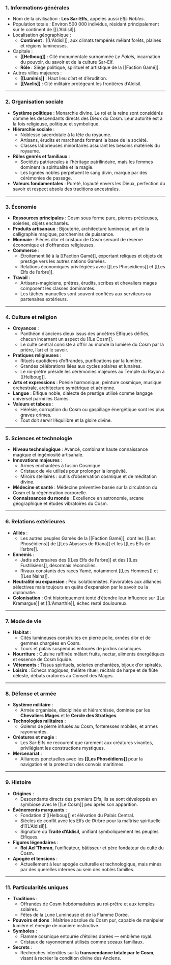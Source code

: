 ### **1. Informations générales**
- Nom de la civilisation : **Les Sar-Elfs**, appelés aussi *Elfs Nobles*.  
- Population totale : Environ 500 000 individus, résidant principalement sur le continent de [[L’Aldisil]].  
- Localisation géographique :  
  - **Continent** : [[L’Aldisil]], aux climats tempérés mêlant forêts, plaines et régions lumineuses.  
- Capitale :  
  - **[[Helboug]]** : Cité monumentale surnommée *Le Palais*, incarnation du pouvoir, du savoir et de la culture Sar-Elf.  
  - **Rôle** : Siège politique, spirituel et artistique de la [[Faction Gamé]].  
- Autres villes majeures :  
  - **[[Luminis]]** : Haut lieu d’art et d’érudition.  
  - **[[Vaelis]]** : Cité militaire protégeant les frontières d’Aldisil.  

---

### **2. Organisation sociale**
- **Système politique** : Monarchie divine. Le roi et la reine sont considérés comme les descendants directs des Dieux du Cosm. Leur autorité est à la fois religieuse, politique et symbolique.  
- **Hiérarchie sociale** :  
  - Noblesse sacerdotale à la tête du royaume.  
  - Artisans, érudits et marchands formant la base de la société.  
  - Classes laborieuses minoritaires assurant les besoins matériels du royaume.  
- **Rôles genrés et familiaux** :  
  - Sociétés patriarcales à l’héritage patrilinéaire, mais les femmes dominent la spiritualité et la magie.  
  - Les lignées nobles perpétuent le sang divin, marqué par des cérémonies de passage.  
- **Valeurs fondamentales** : Pureté, loyauté envers les Dieux, perfection du savoir et respect absolu des traditions ancestrales.

---

### **3. Économie**
- **Ressources principales** : Cosm sous forme pure, pierres précieuses, soieries, objets enchantés.  
- **Produits artisanaux** : Bijouterie, architecture lumineuse, art de la calligraphie magique, parchemins de puissance.  
- **Monnaie** : Pièces d’or et cristaux de Cosm servant de réserve économique et d’offrandes religieuses.  
- **Commerce** :  
  - Étroitement lié à la [[Faction Gamé]], exportant reliques et objets de prestige vers les autres nations Gamées.  
  - Relations économiques privilégiées avec [[Les Phoséidiens]] et [[Les Elfs de l’arbre]].  
- **Travail** :  
  - Artisans-magiciens, prêtres, érudits, scribes et chevaliers mages composent les classes dominantes.  
  - Les tâches manuelles sont souvent confiées aux serviteurs ou partenaires extérieurs.  

---

### **4. Culture et religion**
- **Croyances** :  
  - Panthéon d’anciens dieux issus des ancêtres Elfiques déifiés, chacun incarnant un aspect du [[Le Cosm]].  
  - Le culte central consiste à offrir au monde la lumière du Cosm par la prière, l’art et le savoir.  
- **Pratiques religieuses** :  
  - Rituels quotidiens d’offrandes, purifications par la lumière.  
  - Grandes célébrations liées aux cycles solaires et lunaires.  
  - Le roi‑prêtre préside les cérémonies majeures au Temple du Rayon à [[Helboug]].  
- **Arts et expressions** : Poésie harmonique, peinture cosmique, musique orchestrale, architecture symétrique et aérienne.  
- **Langue** : Elfique noble, dialecte de prestige utilisé comme langage universel parmi les Gamés.  
- **Valeurs et tabous** :  
  - Hérésie, corruption du Cosm ou gaspillage énergétique sont les plus graves crimes.  
  - Tout doit servir l’équilibre et la gloire divine.  

---

### **5. Sciences et technologie**
- **Niveau technologique** : Avancé, combinant haute connaissance magique et ingéniosité artisanale.  
- **Innovations majeures** :  
  - Armes enchantées à fusion Cosmique.  
  - Cristaux de vie utilisés pour prolonger la longévité.  
  - Miroirs stellaires : outils d’observation cosmique et de méditation divine.  
- **Médecine et santé** : Médecine préventive basée sur la circulation du Cosm et la régénération corporelle.  
- **Connaissances du monde** : Excellence en astronomie, arcane géographique et études vibratoires du Cosm.  

---

### **6. Relations extérieures**
- **Alliés** :  
  - Les autres peuples Gamés de la [[Faction Gamé]], dont les [[Les Phoséidiens]] de [[Les Abysses de Ktana]] et les [[Les Elfs de l’arbre]].  
- **Ennemis** :  
  - Jadis adversaires des [[Les Elfs de l’arbre]] et des [[Les Fustilisiens]], désormais réconciliés.  
  - Rivaux constants des races Yamé, notamment [[Les Hommes]] et [[Les Nains]].  
- **Neutralité ou expansion** : Peu isolationnistes. Favorables aux alliances sélectives mais toujours en quête d’expansion par le savoir ou la diplomatie.  
- **Colonisation** : Ont historiquement tenté d’étendre leur influence sur [[La Kramargue]] et [[L’Amarthie]], échec resté douloureux.

---

### **7. Mode de vie**
- **Habitat** :  
  - Cités lumineuses construites en pierre polie, ornées d’or et de gemmes chargées en Cosm.  
  - Tours et palais suspendus entourés de jardins cosmiques.  
- **Nourriture** : Cuisine raffinée mêlant fruits, nectar, aliments énergétiques et essence de Cosm liquide.  
- **Vêtements** : Tissus spirituels, soieries enchantées, bijoux d’or spiralés.  
- **Loisirs** : Échecs magiques, théâtre rituel, récitals de harpe et de flûte céleste, débats oratoires au Conseil des Mages.

---

### **8. Défense et armée**
- **Système militaire** :  
  - Armée organisée, disciplinée et hiérarchisée, dominée par les **Chevaliers Mages** et le **Cercle des Stratèges**.  
- **Technologies militaires** :  
  - Golems de pierre infusés au Cosm, forteresses mobiles, et armes rayonnantes.  
- **Créatures et magie** :  
  - Les Sar‑Elfs ne recourent que rarement aux créatures vivantes, privilégiant les constructions mystiques.  
- **Mercenariat** :  
  - Alliances ponctuelles avec les **[[Les Phoséidiens]]** pour la navigation et la protection des convois maritimes.

---

### **9. Histoire**
- **Origines** :  
  - Descendants directs des premiers Elfs, ils se sont développés en symbiose avec le [[Le Cosm]] peu après son apparition.  
- **Événements marquants** :  
  - Fondation d’[[Helboug]] et élévation du Palais Central.  
  - Siècles de conflit avec les Elfs de l’Arbre pour la maîtrise spirituelle d’[[L’Aldisil]].  
  - Signature du **Traité d’Aldisil**, unifiant symboliquement les peuples Elfiques.  
- **Figures légendaires** :  
  - **Roi Ael’Thoran**, l’unificateur, bâtisseur et père fondateur du culte du Cosm.  
- **Apogée et tensions** :  
  - Actuellement à leur apogée culturelle et technologique, mais minés par des querelles internes au sein des nobles familles.

---

### **11. Particularités uniques**
- **Traditions** :  
  - Offrandes de Cosm hebdomadaires au roi‑prêtre et aux temples solaires.  
  - Fêtes de la Lune Lumineuse et de la Flamme Dorée.  
- **Pouvoirs et dons** : Maîtrise absolue du Cosm pur, capable de manipuler lumière et énergie de manière instinctive.  
- **Symboles** :  
  - Flamme cosmique entourée d’étoiles dorées — emblème royal.  
  - Cristaux de rayonnement utilisés comme sceaux familiaux.  
- **Secrets** :  
  - Recherches interdites sur la **transcendance totale par le Cosm**, visant à recréer la condition divine des Anciens.

